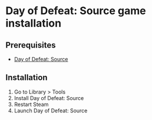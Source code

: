 # Day of Defeat: Source game installation

## Prerequisites

- [Day of Defeat: Source](https://store.steampowered.com/app/300/Day_of_Defeat_Source/)

## Installation

1. Go to Library &gt; Tools
2. Install Day of Defeat: Source
3. Restart Steam
4. Launch Day of Defeat: Source
